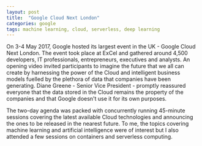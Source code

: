 ```yaml
---
layout: post
title:  "Google Cloud Next London"
categories: google
tags: machine learning, cloud, serverless, deep learning
---
```

On 3-4 May 2017, Google hosted its largest event in the UK - Google Cloud Next London. The event took place at ExCel and gathered around 4,500 developers, IT professionals, entrepreneurs, executives and analysts. An opening video invited participants to imagine the future that we all can create by harnessing the power of the Cloud and intelligent business models fuelled by the plethora of data that companies have been generating. Diane Greene - Senior Vice President - promptly reassured everyone that the data stored in the Cloud remains the property of the companies and that Google doesn't use it for its own purposes.

The two-day agenda was packed with concurrently running 45-minute sessions covering the latest available Cloud technologies and announcing the ones to be released in the nearest future. To me, the topics covering machine learning and artificial intelligence were of interest but I also attended a few sessions on containers and serverless computing.
